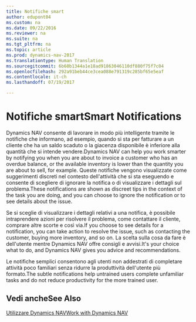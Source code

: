 ```yaml
---
title: Notifiche smart
author: edupont04
ms.custom: na
ms.date: 09/22/2016
ms.reviewer: na
ms.suite: na
ms.tgt_pltfrm: na
ms.topic: article
ms.prod: dynamics-nav-2017
ms.translationtype: Human Translation
ms.sourcegitcommit: 6b60b1344a1e18ad91863046110df880f75f7c04
ms.openlocfilehash: 292a91beb44ce3cea088e791319c285bf65e5eaf
ms.contentlocale: it-ch
ms.lasthandoff: 07/19/2017

---
```


# <a name="smart-notifications"></a><span data-ttu-id="bbddd-102">Notifiche smart</span><span class="sxs-lookup"><span data-stu-id="bbddd-102">Smart Notifications</span></span>
<span data-ttu-id="bbddd-103">Dynamics NAV consente di lavorare in modo più intelligente tramite le notifiche che informano, ad esempio, quando si sta per fatturare a un cliente che ha un saldo scaduto o la giacenza disponibile è inferiore alla quantità che si intende vendere.</span><span class="sxs-lookup"><span data-stu-id="bbddd-103">Dynamics NAV can help you work smarter by notifying you when you are about to invoice a customer who has an overdue balance, or the available inventory is lower than the quantity you are about to sell, for example.</span></span> <span data-ttu-id="bbddd-104">Queste notifiche vengono visualizzate come suggerimenti discreti nel contesto dell'attività che si sta eseguendo e consente di scegliere di ignorare la notifica o di visualizzare i dettagli sul problema.</span><span class="sxs-lookup"><span data-stu-id="bbddd-104">These notifications are shown as discreet tips in the context of the task you are doing, and you can choose to ignore the notification or to see details about the issue.</span></span>  

<span data-ttu-id="bbddd-105">Se si sceglie di visualizzare i dettagli relativi a una notifica, è possibile intraprendere azioni per risolvere il problema, come contattare il cliente, comprare altre scorte e così via.</span><span class="sxs-lookup"><span data-stu-id="bbddd-105">If you choose to see details for a notification, you can take action to resolve the issue, such as contacting the customer, buying more inventory, and so on.</span></span> <span data-ttu-id="bbddd-106">La scelta sulla cosa da fare è dell'utente mentre Dynamics NAV offre consigli e avvisi.</span><span class="sxs-lookup"><span data-stu-id="bbddd-106">It's your choice what to do, and Dynamics NAV gives you advice and recommendations.</span></span>  

<span data-ttu-id="bbddd-107">Le notifiche semplici consentono agli utenti non addestrati di completare attività poco familiari senza ridurre la produttività dell'utente più formato.</span><span class="sxs-lookup"><span data-stu-id="bbddd-107">The subtle notifications help untrained users complete unfamiliar tasks and do not reduce productivity for the more trained user.</span></span>

## <a name="see-also"></a><span data-ttu-id="bbddd-108">Vedi anche</span><span class="sxs-lookup"><span data-stu-id="bbddd-108">See Also</span></span>
[<span data-ttu-id="bbddd-109">Utilizzare Dynamics NAV</span><span class="sxs-lookup"><span data-stu-id="bbddd-109">Work with Dynamics NAV</span></span>](ui-work-product.md)

